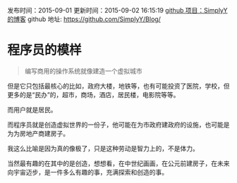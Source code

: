 发布时间：2015-09-01
更新时间：2015-09-02 16:15:19
[github 项目：SimplyY 的博客](https://github.com/SimplyY/Blog/)
github 地址: https://github.com/SimplyY/Blog/
# 程序员的模样

> 编写商用的操作系统就像建造一个虚拟城市

但是它只包括最核心的比如，政府大楼，地铁等，也有可能投资了医院，学校，但更多的是“民办”的，超市，商场，酒店，居民楼，电影院等等。

而用户就是居民。

而程序员就是创造虚拟世界的一份子，他可能在为市政府建政府的设施，也可能是为为房地产商建房子。

我这么比喻是因为真的像极了，只是这种劳动是智力上的，不是体力。

当然最有趣的在其中的是创造，想想看，在中世纪画画，在公元前建房子，在未来向宇宙迈步，是一件多么有趣的事，充满探索和创造的事。
